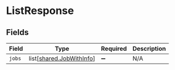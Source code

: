 # ListResponse


## Fields

| Field                                                              | Type                                                               | Required                                                           | Description                                                        |
| ------------------------------------------------------------------ | ------------------------------------------------------------------ | ------------------------------------------------------------------ | ------------------------------------------------------------------ |
| `jobs`                                                             | list[[shared.JobWithInfo](undefined/models/shared/jobwithinfo.md)] | :heavy_minus_sign:                                                 | N/A                                                                |